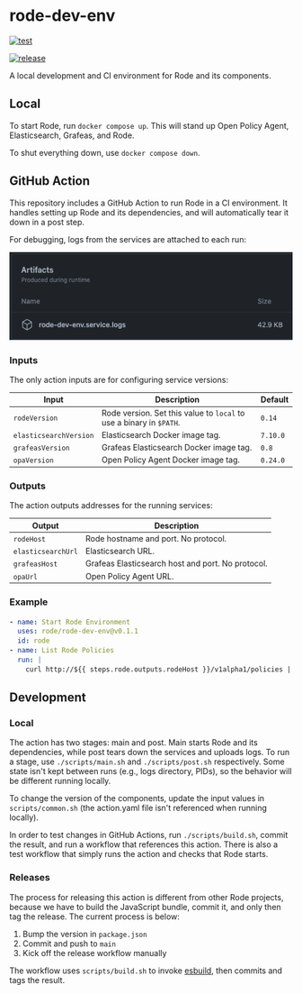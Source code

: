 # rode-dev-env

[![test](https://github.com/rode/rode-dev-env/actions/workflows/test.yaml/badge.svg)](https://github.com/rode/rode-dev-env/actions/workflows/test.yaml)

[![release](https://github.com/rode/rode-dev-env/actions/workflows/release.yaml/badge.svg)](https://github.com/rode/rode-dev-env/actions/workflows/release.yaml)

A local development and CI environment for Rode and its components.  

## Local

To start Rode, run `docker compose up`. This will stand up Open Policy Agent, Elasticsearch, Grafeas, and Rode.

To shut everything down, use `docker compose down`.

## GitHub Action

This repository includes a GitHub Action to run Rode in a CI environment. It handles setting up Rode and its dependencies,
and will automatically tear it down in a post step. 

For debugging, logs from the services are attached to each run:

![logs](./assets/logs.png)

### Inputs

The only action inputs are for configuring service versions:

| Input                  | Description                                                         | Default  |
|------------------------|---------------------------------------------------------------------|----------|
| `rodeVersion`          | Rode version. Set this value to `local` to use a binary in `$PATH`. | `0.14`   |
| `elasticsearchVersion` | Elasticsearch Docker image tag.                                     | `7.10.0` |
| `grafeasVersion`       | Grafeas Elasticsearch Docker image tag.                             | `0.8`    |
| `opaVersion`           | Open Policy Agent Docker image tag.                                 | `0.24.0` |

### Outputs

The action outputs addresses for the running services:

| Output             | Description                                       |
|--------------------|---------------------------------------------------|
| `rodeHost`         | Rode hostname and port. No protocol.              |
| `elasticsearchUrl` | Elasticsearch URL.                                |
| `grafeasHost`      | Grafeas Elasticsearch host and port. No protocol. |
| `opaUrl`           | Open Policy Agent URL.                            |


### Example

```yaml
- name: Start Rode Environment
  uses: rode/rode-dev-env@v0.1.1
  id: rode
- name: List Rode Policies
  run: |
    curl http://${{ steps.rode.outputs.rodeHost }}/v1alpha1/policies | jq
```

## Development

### Local

The action has two stages: main and post. Main starts Rode and its dependencies, while post tears down the services and
uploads logs. To run a stage, use `./scripts/main.sh` and `./scripts/post.sh` respectively. Some state isn't kept between
runs (e.g., logs directory, PIDs), so the behavior will be different running locally. 

To change the version of the components, update the input values in `scripts/common.sh` (the action.yaml file isn't referenced
when running locally).

In order to test changes in GitHub Actions, run `./scripts/build.sh`, commit the result, and run a workflow that references this action.
There is also a test workflow that simply runs the action and checks that Rode starts.

### Releases

The process for releasing this action is different from other Rode projects, because we have to build the JavaScript
bundle, commit it, and only then tag the release. The current process is below:

1. Bump the version in `package.json`
1. Commit and push to `main`
1. Kick off the release workflow manually

The workflow uses `scripts/build.sh` to invoke [esbuild](https://esbuild.github.io/), then commits and tags the result.  
